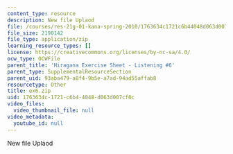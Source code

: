 ```yaml
---
content_type: resource
description: New file Uplaod
file: /courses/res-21g-01-kana-spring-2010/1763634c1721c6b44048d063d007cf0c_ex6.zip
file_size: 2190142
file_type: application/zip
learning_resource_types: []
license: https://creativecommons.org/licenses/by-nc-sa/4.0/
ocw_type: OCWFile
parent_title: 'Hiragana Exercise Sheet - Listening #6'
parent_type: SupplementalResourceSection
parent_uid: 93aba479-a8f4-9b5e-a7ad-94ad55affab8
resourcetype: Other
title: ex6.zip
uid: 1763634c-1721-c6b4-4048-d063d007cf0c
video_files:
  video_thumbnail_file: null
video_metadata:
  youtube_id: null
---
```

New file Uplaod